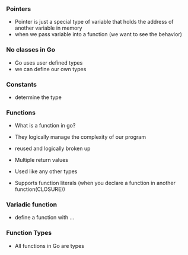 ### Pointers

- Pointer is just a special type of variable that holds the address of another variable in memory
- when we pass variable into a function (we want to see the behavior)

### No classes in Go

- Go uses user defined types
- we can define our own types

### Constants 

- determine the type

### Functions

- What is a function in go?
- They logically manage the complexity of our program
- reused and logically broken up

- Multiple return values
- Used like any other types
- Supports function literals (when you declare a function in another function(CLOSURE))


### Variadic function

- define a function with ...

### Function Types

- All functions in Go are types